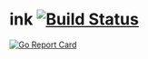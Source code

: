 # ink [![Build Status](https://semaphoreci.com/api/v1/chrissimpkins/ink/branches/master/badge.svg)](https://semaphoreci.com/chrissimpkins/ink)

[![Go Report Card](https://goreportcard.com/badge/github.com/chrissimpkins/ink)](https://goreportcard.com/report/github.com/chrissimpkins/ink)
